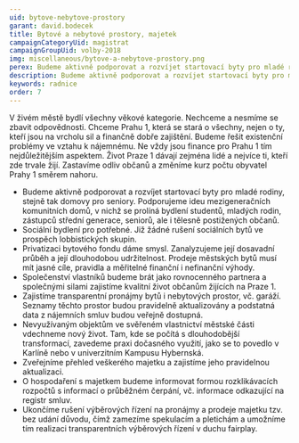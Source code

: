 ```yaml
---
uid: bytove-nebytove-prostory
garant: david.bodecek
title: Bytové a nebytové prostory, majetek
campaignCategoryUid: magistrat
campaignGroupUid: volby-2018
img: miscellaneous/bytove-a-nebytove-prostory.png
perex: Budeme aktivně podporovat a rozvíjet startovací byty pro mladé rodiny, stejně tak domovy pro seniory. Podporujeme ideu mezigeneračních komunitních domů.  Sociální bydlení pro potřebné. Již žádné rušení sociálních bytů ve prospěch lobbistických skupin. Privatizaci bytového fondu dáme smysl.  Společenství vlastníků budeme brát jako rovnocenného partnera a společnými silami zajistíme kvalitní život občanům žijících na Praze 1. Zajistíme transparentní pronájmy bytů i nebytových prostor, vč. garáží.  Zveřejníme přehled veškerého majetku a zajistíme jeho pravidelnou aktualizaci. O hospodaření s majetkem budeme informovat formou rozklikávacích rozpočtů s informací o průběžném čerpání, vč. informace odkazující na registr smluv. Ukončíme rušení výběrových řízení na pronájmy a prodeje majetku tzv. bez udání důvodu. Zkulturníme veřejné prostory nejen kvalitním mobiliářem a soustavnou údržbou, ale také aktivním podílem na jeho celkovém zvelebování. U stavební činnosti v památkové rezervaci dohlédneme na dodržování platných norem. 
description: Budeme aktivně podporovat a rozvíjet startovací byty pro mladé rodiny, stejně tak domovy pro seniory. Podporujeme ideu mezigeneračních komunitních domů.  Sociální bydlení pro potřebné. Již žádné rušení sociálních bytů ve prospěch lobbistických skupin. Privatizaci bytového fondu dáme smysl.  Společenství vlastníků budeme brát jako rovnocenného partnera a společnými silami zajistíme kvalitní život občanům žijících na Praze 1. Zajistíme transparentní pronájmy bytů i nebytových prostor, vč. garáží.  Zveřejníme přehled veškerého majetku a zajistíme jeho pravidelnou aktualizaci. O hospodaření s majetkem budeme informovat formou rozklikávacích rozpočtů s informací o průběžném čerpání, vč. informace odkazující na registr smluv. Ukončíme rušení výběrových řízení na pronájmy a prodeje majetku tzv. bez udání důvodu. Zkulturníme veřejné prostory nejen kvalitním mobiliářem a soustavnou údržbou, ale také aktivním podílem na jeho celkovém zvelebování. U stavební činnosti v památkové rezervaci dohlédneme na dodržování platných norem. 
keywords: radnice
order: 7
---
```


V živém městě bydlí všechny věkové kategorie. Nechceme a nesmíme se zbavit odpovědnosti. Chceme Prahu 1, která se stará o všechny, nejen o ty, kteří jsou na vrcholu sil a finančně dobře zajištění. Budeme řešit existenční problémy ve vztahu k nájemnému. Ne vždy jsou finance pro Prahu 1 tím nejdůležitějším aspektem. Život Praze 1 dávají zejména lidé a nejvíce ti, kteří zde trvale žijí. Zastavíme odliv občanů a změníme kurz počtu obyvatel Prahy 1 směrem nahoru.

- Budeme aktivně podporovat a rozvíjet startovací byty pro mladé rodiny, stejně tak domovy pro seniory. Podporujeme ideu mezigeneračních komunitních domů, v nichž se prolíná bydlení studentů, mladých rodin, zástupců střední generace, seniorů, ale i tělesně postižených občanů.
- Sociální bydlení pro potřebné. Již žádné rušení sociálních bytů ve prospěch lobbistických skupin.
- Privatizaci bytového fondu dáme smysl. Zanalyzujeme její dosavadní průběh a její dlouhodobou udržitelnost. Prodeje městských bytů musí mít jasné cíle, pravidla a měřitelné finanční i nefinanční výhody.
- Společenství vlastníků budeme brát jako rovnocenného partnera a společnými silami zajistíme kvalitní život občanům žijících na Praze 1.
- Zajistíme transparentní pronájmy bytů i nebytových prostor, vč. garáží. Seznamy těchto prostor budou pravidelně aktualizovány a podstatná data z nájemních smluv budou veřejně dostupná.
- Nevyužívaným objektům ve svěřeném vlastnictví městské části vdechneme nový život. Tam, kde se počítá s dlouhodobější transformací, zavedeme praxi dočasného využití, jako se to povedlo v Karlíně nebo v univerzitním Kampusu Hybernská.
- Zveřejníme přehled veškerého majetku a zajistíme jeho pravidelnou aktualizaci.
- O hospodaření s majetkem budeme informovat formou rozklikávacích rozpočtů s informací o průběžném čerpání, vč. informace odkazující na registr smluv.
- Ukončíme rušení výběrových řízení na pronájmy a prodeje majetku tzv. bez udání důvodu, čímž zamezíme spekulacím a pletichám a umožníme tím realizaci transparentních výběrových řízení v duchu fair­play.